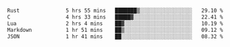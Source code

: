 <!--START_SECTION:waka-->

```txt
Rust               5 hrs 55 mins   ███████▒░░░░░░░░░░░░░░░░░   29.10 %
C                  4 hrs 33 mins   █████▓░░░░░░░░░░░░░░░░░░░   22.41 %
Lua                2 hrs 4 mins    ██▓░░░░░░░░░░░░░░░░░░░░░░   10.19 %
Markdown           1 hr 51 mins    ██▒░░░░░░░░░░░░░░░░░░░░░░   09.12 %
JSON               1 hr 41 mins    ██░░░░░░░░░░░░░░░░░░░░░░░   08.32 %
```

<!--END_SECTION:waka-->

